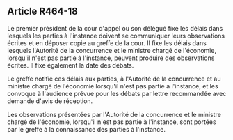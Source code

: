 Article R464-18
----
Le premier président de la cour d'appel ou son délégué fixe les délais dans
lesquels les parties à l'instance doivent se communiquer leurs observations
écrites et en déposer copie au greffe de la cour. Il fixe les délais dans
lesquels l'Autorité de la concurrence et le ministre chargé de l'économie,
lorsqu'il n'est pas partie à l'instance, peuvent produire des observations
écrites. Il fixe également la date des débats.

Le greffe notifie ces délais aux parties, à l'Autorité de la concurrence et au
ministre chargé de l'économie lorsqu'il n'est pas partie à l'instance, et les
convoque à l'audience prévue pour les débats par lettre recommandée avec demande
d'avis de réception.

Les observations présentées par l'Autorité de la concurrence et le ministre
chargé de l'économie, lorsqu'il n'est pas partie à l'instance, sont portées par
le greffe à la connaissance des parties à l'instance.
